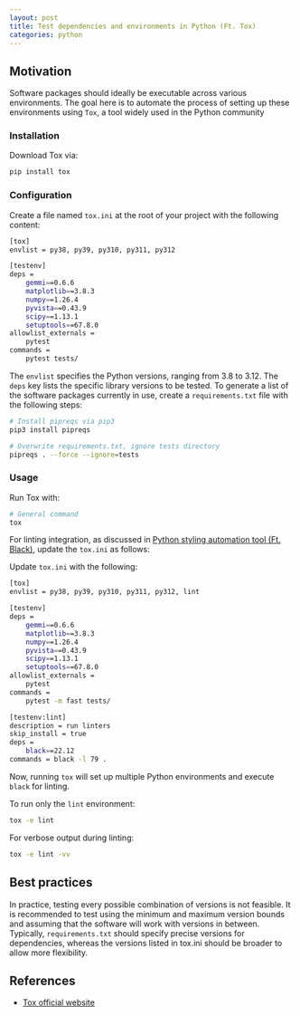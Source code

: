 ```yaml
---
layout: post
title: Test dependencies and environments in Python (Ft. Tox)
categories: python
---
```


## Motivation

Software packages should ideally be executable across various environments. The
goal here is to automate the process of setting up these environments using
`Tox`, a tool widely used in the Python community

### Installation

Download Tox via:

```bash
pip install tox
```

### Configuration

Create a file named `tox.ini` at the root of your project with the following
content:

```bash
[tox]
envlist = py38, py39, py310, py311, py312

[testenv]
deps =
    gemmi==0.6.6
    matplotlib==3.8.3
    numpy==1.26.4
    pyvista==0.43.9
    scipy==1.13.1
    setuptools==67.8.0
allowlist_externals =
    pytest
commands =
    pytest tests/
```

The `envlist` specifies the Python versions, ranging from 3.8 to 3.12. The
`deps` key lists the specific library versions to be tested. To generate a list
of the software packages currently in use, create a `requirements.txt` file with
the following steps:

```bash
# Install pipreqs via pip3
pip3 install pipreqs

# Overwrite requirements.txt, ignore tests directory
pipreqs . --force --ignore=tests
```

### Usage

Run Tox with:

```bash
# General command
tox
```

For linting integration, as discussed in
[Python styling automation tool (Ft. Black)](https://bobleesj.github.io/tutorial/2024/03/11/python-styling-guide.html),
update the `tox.ini` as follows:

Update `tox.ini` with the following:

```bash
[tox]
envlist = py38, py39, py310, py311, py312, lint

[testenv]
deps =
    gemmi==0.6.6
    matplotlib==3.8.3
    numpy==1.26.4
    pyvista==0.43.9
    scipy==1.13.1
    setuptools==67.8.0
allowlist_externals =
    pytest
commands =
    pytest -m fast tests/

[testenv:lint]
description = run linters
skip_install = true
deps =
    black==22.12
commands = black -l 79 .
```

Now, running `tox` will set up multiple Python environments and execute `black`
for linting.

To run only the `lint` environment:

```bash
tox -e lint
```

For verbose output during linting:

```bash
tox -e lint -vv

```

## Best practices

In practice, testing every possible combination of versions is not feasible. It
is recommended to test using the minimum and maximum version bounds and assuming
that the software will work with versions in between. Typically,
`requirements.txt` should specify precise versions for dependencies, whereas the
versions listed in tox.ini should be broader to allow more flexibility.

## References

- [Tox official website](https://tox.wiki/en/4.15.1/)
